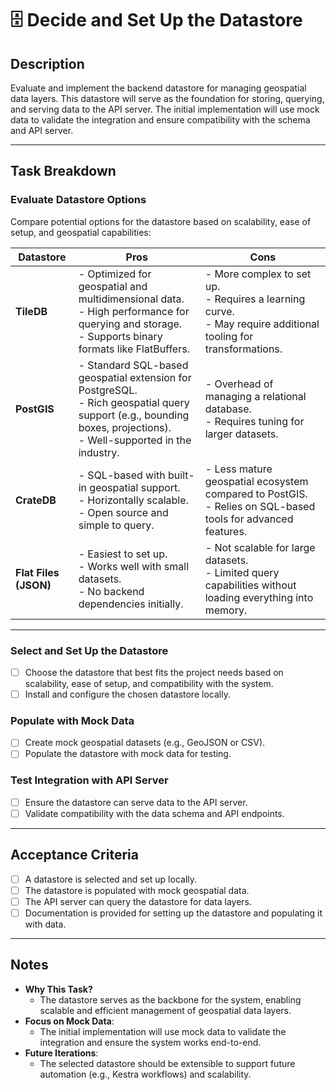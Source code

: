 # 🗄️ Decide and Set Up the Datastore

## Description
Evaluate and implement the backend datastore for managing geospatial data layers. This datastore will serve as the foundation for storing, querying, and serving data to the API server. The initial implementation will use mock data to validate the integration and ensure compatibility with the schema and API server.

---

## Task Breakdown

### Evaluate Datastore Options
Compare potential options for the datastore based on scalability, ease of setup, and geospatial capabilities:

| **Datastore**        | **Pros**                                                                 | **Cons**                                                                                       |
|----------------------|-------------------------------------------------------------------------|-----------------------------------------------------------------------------------------------|
| **TileDB**           | - Optimized for geospatial and multidimensional data.<br>- High performance for querying and storage.<br>- Supports binary formats like FlatBuffers. | - More complex to set up.<br>- Requires a learning curve.<br>- May require additional tooling for transformations. |
| **PostGIS**          | - Standard SQL-based geospatial extension for PostgreSQL.<br>- Rich geospatial query support (e.g., bounding boxes, projections).<br>- Well-supported in the industry. | - Overhead of managing a relational database.<br>- Requires tuning for larger datasets.       |
| **CrateDB**          | - SQL-based with built-in geospatial support.<br>- Horizontally scalable.<br>- Open source and simple to query. | - Less mature geospatial ecosystem compared to PostGIS.<br>- Relies on SQL-based tools for advanced features. |
| **Flat Files (JSON)**| - Easiest to set up.<br>- Works well with small datasets.<br>- No backend dependencies initially.            | - Not scalable for large datasets.<br>- Limited query capabilities without loading everything into memory. |

---

### Select and Set Up the Datastore
- [ ] Choose the datastore that best fits the project needs based on scalability, ease of setup, and compatibility with the system.
- [ ] Install and configure the chosen datastore locally.

### Populate with Mock Data
- [ ] Create mock geospatial datasets (e.g., GeoJSON or CSV).
- [ ] Populate the datastore with mock data for testing.

### Test Integration with API Server
- [ ] Ensure the datastore can serve data to the API server.
- [ ] Validate compatibility with the data schema and API endpoints.

---

## Acceptance Criteria
- [ ] A datastore is selected and set up locally.
- [ ] The datastore is populated with mock geospatial data.
- [ ] The API server can query the datastore for data layers.
- [ ] Documentation is provided for setting up the datastore and populating it with data.

---

## Notes
- **Why This Task?**
  - The datastore serves as the backbone for the system, enabling scalable and efficient management of geospatial data layers.
- **Focus on Mock Data**:
  - The initial implementation will use mock data to validate the integration and ensure the system works end-to-end.
- **Future Iterations**:
  - The selected datastore should be extensible to support future automation (e.g., Kestra workflows) and scalability.